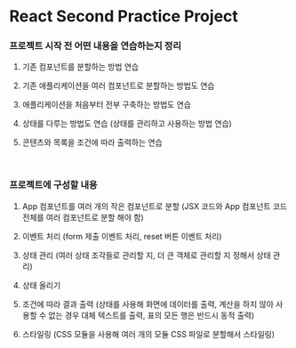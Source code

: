 # React Second Practice Project

### 프로젝트 시작 전 어떤 내용을 연습하는지 정리

1. 기존 컴포넌트를 분할하는 방법 연습

2. 기존 애플리케이션을 여러 컴포넌트로 분할하는 방법도 연습

3. 애플리케이션을 처음부터 전부 구축하는 방법도 연습

4. 상태를 다루는 방법도 연습 (상태를 관리하고 사용하는 방법 연습)

5. 콘텐츠와 목록을 조건에 따라 출력하는 연습

<br />

### 프로젝트에 구성할 내용

1. App 컴포넌트를 여러 개의 작은 컴포넌트로 분할 (JSX 코드와 App 컴포넌트 코드 전체를 여러 컴포넌트로 분할 해야 함)

2. 이벤트 처리 (form 제출 이벤트 처리, reset 버튼 이벤트 처리)

3. 상태 관리 (여러 상태 조각들로 관리할 지, 더 큰 객체로 관리할 지 정해서 상태 관리)

4. 상태 올리기

5. 조건에 따라 결과 출력 (상태를 사용해 화면에 데이터를 출력, 계산을 하지 않아 사용할 수 없는 경우 대체 텍스트를 출력, 표의 모든 행은 반드시 동적 출력)

6. 스타일링 (CSS 모듈을 사용해 여러 개의 모듈 CSS 파일로 분할해서 스타일링)
